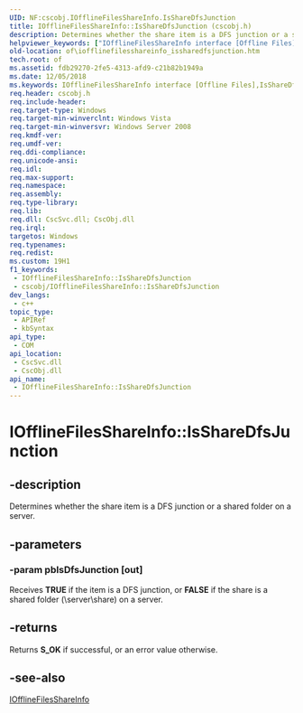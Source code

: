 ```yaml
---
UID: NF:cscobj.IOfflineFilesShareInfo.IsShareDfsJunction
title: IOfflineFilesShareInfo::IsShareDfsJunction (cscobj.h)
description: Determines whether the share item is a DFS junction or a shared folder on a server.
helpviewer_keywords: ["IOfflineFilesShareInfo interface [Offline Files]","IsShareDfsJunction method","IOfflineFilesShareInfo.IsShareDfsJunction","IOfflineFilesShareInfo::IsShareDfsJunction","IsShareDfsJunction","IsShareDfsJunction method [Offline Files]","IsShareDfsJunction method [Offline Files]","IOfflineFilesShareInfo interface","cscobj/IOfflineFilesShareInfo::IsShareDfsJunction","of.iofflinefilesshareinfo_issharedfsjunction"]
old-location: of\iofflinefilesshareinfo_issharedfsjunction.htm
tech.root: of
ms.assetid: fdb29270-2fe5-4313-afd9-c21b82b1949a
ms.date: 12/05/2018
ms.keywords: IOfflineFilesShareInfo interface [Offline Files],IsShareDfsJunction method, IOfflineFilesShareInfo.IsShareDfsJunction, IOfflineFilesShareInfo::IsShareDfsJunction, IsShareDfsJunction, IsShareDfsJunction method [Offline Files], IsShareDfsJunction method [Offline Files],IOfflineFilesShareInfo interface, cscobj/IOfflineFilesShareInfo::IsShareDfsJunction, of.iofflinefilesshareinfo_issharedfsjunction
req.header: cscobj.h
req.include-header: 
req.target-type: Windows
req.target-min-winverclnt: Windows Vista
req.target-min-winversvr: Windows Server 2008
req.kmdf-ver: 
req.umdf-ver: 
req.ddi-compliance: 
req.unicode-ansi: 
req.idl: 
req.max-support: 
req.namespace: 
req.assembly: 
req.type-library: 
req.lib: 
req.dll: CscSvc.dll; CscObj.dll
req.irql: 
targetos: Windows
req.typenames: 
req.redist: 
ms.custom: 19H1
f1_keywords:
 - IOfflineFilesShareInfo::IsShareDfsJunction
 - cscobj/IOfflineFilesShareInfo::IsShareDfsJunction
dev_langs:
 - c++
topic_type:
 - APIRef
 - kbSyntax
api_type:
 - COM
api_location:
 - CscSvc.dll
 - CscObj.dll
api_name:
 - IOfflineFilesShareInfo::IsShareDfsJunction
---
```


# IOfflineFilesShareInfo::IsShareDfsJunction


## -description

Determines whether the share item is a DFS junction or a shared folder on a server.

## -parameters

### -param pbIsDfsJunction [out]

Receives <b>TRUE</b> if the item is a DFS junction, or <b>FALSE</b> if the share is a shared folder (\\server\share) on a server.

## -returns

Returns <b>S_OK</b> if successful, or an error value otherwise.

## -see-also

<a href="/previous-versions/windows/desktop/api/cscobj/nn-cscobj-iofflinefilesshareinfo">IOfflineFilesShareInfo</a>

